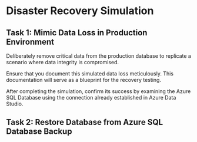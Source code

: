 # Disaster Recovery Simulation

## Task 1: Mimic Data Loss in Production Environment
Deliberately remove critical data from the production database to replicate a scenario where data integrity is compromised. 

Ensure that you document this simulated data loss meticulously. This documentation will serve as a blueprint for the recovery testing.

After completing the simulation, confirm its success by examining the Azure SQL Database using the connection already established in Azure Data Studio.


## Task 2: Restore Database from Azure SQL Database Backup 

